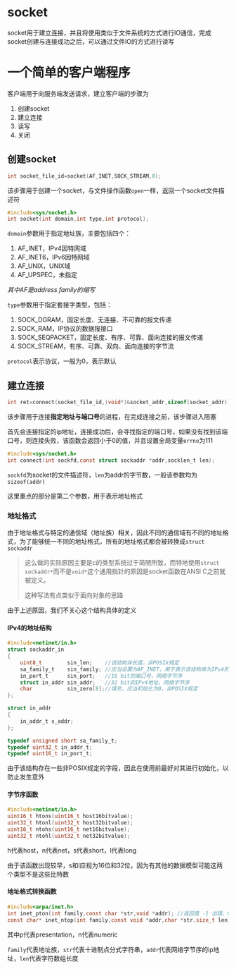 # socket

socket用于建立连接，并且将使用类似于文件系统的方式进行IO通信，完成socket创建与连接成功之后，可以通过文件IO的方式进行读写



# 一个简单的客户端程序

客户端用于向服务端发送请求，建立客户端的步骤为

1. 创建socket
2. 建立连接
3. 读写
4. 关闭

## 创建socket

```c
int socket_file_id=socket(AF_INET,SOCK_STREAM,0);
```

该步骤用于创建一个socket，与文件操作函数`open`一样，返回一个socket文件描述符

```c
#include<sys/socket.h>
int socket(int domain,int type,int protocol);
```

`domain`参数用于指定地址族，主要包括四个：

1. AF_INET，IPv4因特网域
2. AF_INET6，IPv6因特网域
3. AF_UNIX，UNIX域
4. AF_UPSPEC，未指定

*其中AF是address family的缩写*

`type`参数用于指定套接字类型，包括：

1. SOCK_DGRAM，固定长度、无连接、不可靠的报文传递
2. SOCK_RAM，IP协议的数据报接口
3. SOCK_SEQPACKET，固定长度、有序、可靠、面向连接的报文传递
4. SOCK_STREAM，有序、可靠、双向、面向连接的字节流

`protocol`表示协议，一般为0，表示默认

## 建立连接

```c
int ret=connect(socket_file_id,(void*)&socket_addr,sizeof(socket_addr));
```

该步骤用于连接**指定地址与端口号**的进程，在完成连接之前，该步骤进入阻塞

首先会连接指定的ip地址，连接成功后，会寻找指定的端口号，如果没有找到该端口号，则连接失败，该函数会返回小于0的值，并且设置全局变量`errno`为111

```c
#include<sys/socket.h>
int connect(int sockfd,const struct sockaddr *addr,socklen_t len);
```

`sockfd`为socket的文件描述符，`len`为addr的字节数，一般该参数均为`sizeof(addr)`

这里重点的部分是第二个参数，用于表示地址格式

### 地址格式

由于地址格式与特定的通信域（地址族）相关，因此不同的通信域有不同的地址格式，为了能够统一不同的地址格式，所有的地址格式都会被转换成`struct sockaddr`

> 这么做的实际原因主要是c的类型系统过于简陋所致，而特地使用`struct sockaddr*`而不是`void*`这个通用指针的原因是socket函数在ANSI C之前就被定义。
>
> 这种写法有点类似于面向对象的思路

由于上述原因，我们不关心这个结构具体的定义

#### IPv4的地址结构

```c
#include<netinet/in.h>
struct sockaddr_in
{
    uint8_t        sin_len;    //该结构体长度，非POSIX规定
    sa_family_t    sin_family; //应当设置为AF_INET，用于表示该结构体为IPv4的地址结构
    in_port_t      sin_port;   //16 bit的端口号，网络字节序
    struct in_addr sin_addr;   //32 bit的IPv4地址，网络字节序
    char           sin_zero[8];//填充，应当初始化为0，非POSIX规定
};

struct in_addr
{
    in_addr_t s_addr;
};

typedef unsigned short sa_family_t;
typedef uint32_t in_addr_t;
typedef uint16_t in_port_t; 
```

由于该结构存在一些非POSIX规定的字段，因此在使用前最好对其进行初始化，以防止发生意外

#### 字节序函数

```c
#include<netinet/in.h>
uint16_t htons(uint16_t host16bitvalue);
uint32_t htonl(uint32_t host32bitvalue);
uint16_t ntohs(uint16_t net16bitvalue);
uint32_t ntohl(uint32_t net32bitvalue);
```

h代表host，n代表net，s代表short，l代表long

由于该函数出现较早，s和l应视为16位和32位，因为有其他的数据模型可能这两个类型不是这些比特数

#### 地址格式转换函数

```c
#include<arpa/inet.h>
int inet_pton(int family,const char *str,void *addr); //返回值 -1 出错，0 格式错误，1成功
const char* inet_ntop(int family,const void *addr,char *str,size_t len);//返回值 NULL 失败
```

其中p代表presentation，n代表numeric

`family`代表地址族，`str`代表十进制点分式字符串，`addr`代表网络字节序的ip地址，`len`代表字符数组长度

